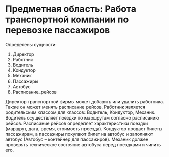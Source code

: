 # Предметная область: Работа транспортной компании по перевозке пассажиров

Определены сущности:
1)	Директор
2)	Работник
3)	Водитель
4)	Кондуктор
5)	Механик
6)	Пассажиры
7)	Автобус
8)	Расписание_рейсов

Директор транспортной фирмы может добавить или удалить работника. Также он может менять расписание рейсов.
Работник является родительским классом для классов: Водитель, Кондуктор, Механик.
Водитель осуществляет поездки по маршрутам согласно расписанию рейсов. Расписание рейсов определяет характеристики поездки (маршрут, дата, время, стоимость проезда).
Кондуктор продает билеты пассажирам, а пассажиры покупают билет на автобус и заполняют автобус (Автобус – контейнер для пассажиров).
Механик должен проверять техническое состояние автобуса перед поездками и чинить его.
